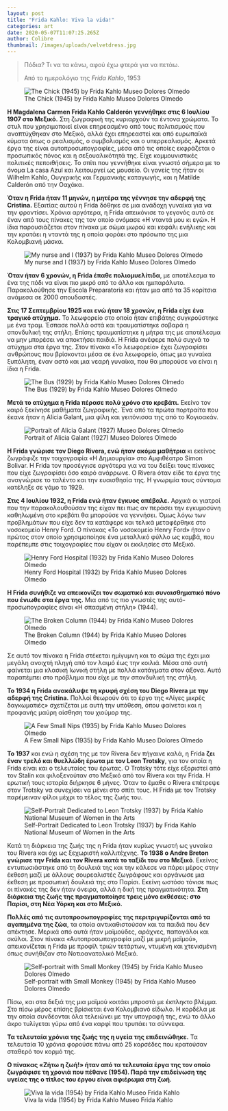 ```yaml
---
layout: post
title: "Frida Kahlo: Viva la vida!"
categories: art
date: 2020-05-07T11:07:25.265Z
author: Colibre
thumbnail: /images/uploads/velvetdress.jpg
---
```

<blockquote class="blockquote">
<p>Πόδια? Τι να τα κάνω, αφού έχω φτερά για να πετάω.</p>
<footer>Από το ημερολόγιο της <cite title="Frida Kahlo">Frida Kahlo</cite>, 1953</footer>
</blockquote>

<figure class="figure">
  <img src="/images/uploads/1the-chick-frida-kahlo.jpg" class="figure-img img-fluid rounded" alt="The Chick (1945) by Frida Kahlo Museo Dolores Olmedo">
  <figcaption class="figure-caption text-right">The Chick (1945) by Frida Kahlo Museo Dolores Olmedo</figcaption>
</figure>

**H Magdalena Carmen Frida Kahlo Calderón γεννήθηκε στις 6 Ιουλίου 1907 στο Μεξικό.** Στη ζωγραφική της κυριαρχούν τα έντονα χρώματα. Το στυλ που χρησιμοποιεί είναι επηρεασμένο από τους πολιτισμούς που αναπτύχθηκαν στο Μεξικό, αλλά έχει επηρεαστεί και από ευρωπαϊκά κύματα όπως ο ρεαλισμός, ο συμβολισμός και ο υπερρεαλισμός. Αρκετά έργα της είναι αυτοπροσωπογραφίες, μέσα από τις οποίες εκφράζεται ο προσωπικός πόνος και η σεξουαλικότητά της. Είχε κομμουνιστικές πολιτικές πεποιθήσεις.  Το σπίτι που γεννήθηκε είναι γνωστό σήμερα με το όνομα La casa Azul και λειτουργεί ως μουσείο. Οι γονείς της ήταν οι Wilhelm Kahlo, Ουγγρικής και Γερμανικής καταγωγής, και η Matilde Calderón από την Οαχάκα.

**Όταν η Frida ήταν 11 μηνών, η μητέρα της γέννησε την αδερφή της Cristina.** Εξαιτίας αυτού η Frida δόθηκε σε μια ανάδοχη γυναίκα για να την φροντίσει. Χρόνια αργότερα, η Frida απεικόνισε το γεγονός αυτό σε έναν από τους πίνακες της τον οποίο ονόμασε «Η νταντά μου κι εγώ». Η ίδια παρουσιάζεται στον πίνακα με σώμα μωρού και κεφάλι ενήλικης και την κρατάει η νταντά της η οποία φοράει στο πρόσωπο της μια Κολομβιανή μάσκα.

<figure class="figure">
  <img src="/images/uploads/mynurseandi.png" class="figure-img img-fluid rounded" alt="My nurse and I (1937) by Frida Kahlo Museo Dolores Olmedo">
  <figcaption class="figure-caption text-right">My nurse and I (1937) by Frida Kahlo Museo Dolores Olmedo</figcaption>
</figure>

**Όταν ήταν 6 χρονών, η Frida έπαθε πολιομυελίτιδα**, με αποτέλεσμα το ένα της πόδι να είναι πιο μικρό από το άλλο και ημιπαράλυτο. Παρακολούθησε την Escola Preparatoria και ήταν μια από τα 35 κορίτσια ανάμεσα σε 2000 σπουδαστές.

**Στις 17 Σεπτεμβρίου 1925 και ενώ ήταν 18 χρονών, η Frida είχε ένα τραγικό ατύχημα.** Το λεωφορείο στο οποίο ήταν επιβάτης συγκρούστηκε με ένα τραμ. Έσπασε πολλά οστά και τραυματίστηκε σοβαρά η σπονδυλική της στήλη. Επίσης τραυματίστηκε η μήτρα της με αποτέλεσμα να μην μπορέσει να αποκτήσει παιδιά. Η Frida ανέφερε πολύ συχνά το ατύχημα στα έργα της. Στον πίνακα «Το λεωφορείο» έχει ζωγραφίσει ανθρώπους που βρίσκονται μέσα σε ένα λεωφορείο, όπως μια γυναίκα ξυπόλητη, έναν αστό και μια νεαρή γυναίκα, που θα μπορούσε να είναι η ίδια η Frida.

<figure class="figure">
  <img src="/images/uploads/thebus.jpg" class="figure-img img-fluid rounded" alt="The Bus (1929) by Frida Kahlo Museo Dolores Olmedo">
  <figcaption class="figure-caption text-right">The Bus (1929) by Frida Kahlo Museo Dolores Olmedo</figcaption>
</figure>

**Μετά το ατύχημα η Frida πέρασε πολύ χρόνο στο κρεβάτι.** Εκείνο τον καιρό ξεκίνησε μαθήματα ζωγραφικής. Ένα από τα πρώτα πορτραίτα που έκανε ήταν η Alicia Galant, μια φίλη και γειτόνισσα της από το Κογιοακάν.

<figure class="figure">
  <img src="/images/uploads/aliciagalant.jpg" class="figure-img img-fluid rounded" alt="Portrait of Alicia Galant (1927) Museo Dolores Olmedo">
  <figcaption class="figure-caption text-right">Portrait of Alicia Galant (1927) Museo Dolores Olmedo</figcaption>
</figure>

**Η Frida γνώρισε τον Diego Rivera, ενώ ήταν ακόμα μαθήτρια** κι εκείνος ζωγράφιζε την τοιχογραφία «Η Δημιουργία» στο Αμφιθέατρο Simon Bolivar. H Frida τον προσέγγισε αργότερα για να του δείξει τους πίνακες που είχε ζωγραφίσει όσο καιρό ανάρρωνε. Ο Rivera όταν είδε τα έργα της αναγνώρισε το ταλέντο και την ευαισθησία της. Η γνωριμία τους σύντομα κατέληξε σε γάμο το 1929.

**Στις 4 Ιουλίου 1932, η Frida ενώ ήταν έγκυος απέβαλε.** Αρχικά οι γιατροί που την παρακολουθούσαν της είχαν πει πως αν περάσει την εγκυμοσύνη καθηλωμένη στο κρεβάτι θα μπορούσε να γεννήσει. Όμως λόγω των προβλημάτων που είχε δεν τα κατάφερε και τελικά μεταφέρθηκε στο νοσοκομείο Henry Ford. Ο πίνακας «Το νοσοκομείο Henry Ford» ήταν ο πρώτος στον οποίο χρησιμοποίησε ένα μεταλλικό φύλλο ως καμβά, που παρέπεμπε στις τοιχογραφίες που είχαν οι εκκλησίες στο Μεξικό.

<figure class="figure">
  <img src="/images/uploads/henryfordhospital.jpg" class="figure-img img-fluid rounded" alt="Henry Ford Hospital (1932) by Frida Kahlo Museo Dolores Olmedo">
  <figcaption class="figure-caption text-right">Henry Ford Hospital (1932) by Frida Kahlo Museo Dolores Olmedo</figcaption>
</figure>

**Η Frida συνήθιζε να απεικονίζει τον σωματικό και συναισθηματικό πόνο που ένιωθε στα έργα της.** Μια από τις πιο γνωστές της αυτό-προσωπογραφίες είναι «Η σπασμένη στήλη» (1944).

<figure class="figure">
  <img src="/images/uploads/brokencolumn.jpg" class="figure-img img-fluid rounded" alt="The Broken Column (1944) by Frida Kahlo Museo Dolores Olmedo">
  <figcaption class="figure-caption text-right">The Broken Column (1944) by Frida Kahlo Museo Dolores Olmedo</figcaption>
</figure>

Σε αυτό τον πίνακα η Frida στέκεται ημίγυμνη και το σώμα της έχει μια μεγάλη ανοιχτή πληγή από τον λαιμό έως την κοιλιά. Μέσα από αυτή φαίνεται μια κλασική Ιωνική στήλη με πολλά κατάγματα στον άξονα. Αυτό παραπέμπει στο πρόβλημα που είχε με την σπονδυλική  της στήλη.

**Το 1934 η Frida ανακάλυψε τη κρυφή σχέση του Diego Rivera με την αδερφή της Cristina.** Πολλοί θεωρούν ότι το έργο της «Λίγες μικρές δαγκωματιές» σχετίζεται με αυτή την υπόθεση, όπου φαίνεται και η προφανής μαύρη αίσθηση του χιούμορ της.

<figure class="figure">
  <img src="/images/uploads/a-few-small-nips.jpg" class="figure-img img-fluid rounded" alt="A Few Small Nips (1935) by Frida Kahlo Museo Dolores Olmedo">
  <figcaption class="figure-caption text-right">A Few Small Nips (1935) by Frida Kahlo Museo Dolores Olmedo</figcaption>
</figure>

**Το 1937** και ενώ η σχέση της με τον Rivera δεν πήγαινε καλά, η Frida **ζει έναν τρελό και θυελλώδη έρωτα με τον Leon Trotsky**, για τον οποία η Frida είναι και ο τελευταίος του έρωτας. Ο Trotsky τότε είχε εξοριστεί από τον Stalin και φιλοξενούταν στο Μεξικό από τον Rivera και την Frida. Η ερωτική τους ιστορία διήρκησε 6 μήνες. Όταν το έμαθε ο Rivera επέτρεψε στον Trotsky να συνεχίσει να μένει στο σπίτι τους. Η Frida με τον Trotsky παρέμειναν φίλοι μέχρι το τέλος της ζωής του.  

<figure class="figure">
  <img src="/images/uploads/dedicatedtotrotsky.jpg" class="figure-img img-fluid rounded" alt="Self-Portrait Dedicated to Leon Trotsky (1937) by Frida Kahlo National Museum of Women in the Arts">
  <figcaption class="figure-caption text-right">Self-Portrait Dedicated to Leon Trotsky (1937) by Frida Kahlo National Museum of Women in the Arts</figcaption>
</figure>

Κατά τη διάρκεια της ζωής της η Frida ήταν κυρίως γνωστή ως γυναίκα του Rivera και όχι ως ξεχωριστή καλλιτέχνης. **Το 1938 ο Andre Breton γνώρισε την Frida και τον Rivera κατά το ταξίδι του στο Μεξικό**. Εκείνος εντυπωσιάστηκε από τη δουλειά της και την κάλεσε να πάρει μέρος στην έκθεση μαζί με άλλους σουρεαλιστές ζωγράφους και οργάνωσε μια έκθεση με προσωπική δουλειά της στο Παρίσι. Εκείνη ωστόσο τόνισε πως οι πίνακές της δεν ήταν όνειρα, αλλά η δική της πραγματικότητα. **Στη διάρκεια της ζωής της πραγματοποίησε τρεις μόνο εκθέσεις: στο Παρίσι, στη Νέα Υόρκη και στο Μεξικό.**

**Πολλές από τις αυτοπροσωπογραφίες της περιτριγυρίζονται από τα αγαπημένα της ζώα**, τα οποία αντικαθιστούσαν και τα παιδιά που δεν απέκτησε. Μερικά από αυτά ήταν μαϊμούδες, αράχνες, παπαγάλοι και σκύλοι. Στον πίνακα «Αυτοπροσωπογραφία μαζί με μικρή μαϊμού», απεικονίζεται η Frida με προφίλ τριών τετάρτων, ντυμένη και χτενισμένη όπως συνήθιζαν στο Νοτιοανατολικό Μεξικό.

<figure class="figure">
  <img src="/images/uploads/self-portrait-with-small-monkey.jpg" class="figure-img img-fluid rounded" alt="Self-portrait with Small Monkey (1945) by Frida Kahlo Museo Dolores Olmedo">
  <figcaption class="figure-caption text-right">Self-portrait with Small Monkey (1945) by Frida Kahlo Museo Dolores Olmedo</figcaption>
</figure>

Πίσω, και στα δεξιά της μια μαϊμού κοιτάει μπροστά με έκπληκτο βλέμμα. Στο πίσω μέρος επίσης βρίσκεται ένα Κολομβιανό είδωλο. Η κορδέλα με την οποία συνδέονται όλα τελειώνει με την υπογραφή της, ενώ το άλλο άκρο τυλίγεται γύρω από ένα καρφί που τρυπάει τα σύννεφα.

**Τα τελευταία χρόνια της ζωής της η υγεία της επιδεινώθηκε.** Τα τελευταία 10 χρόνια φορούσε πάνω από 25 κορσέδες που κρατούσαν σταθερό τον κορμό της. 

**Ο πίνακας «Ζήτω η ζωή!» ήταν από τα τελευταία έργα της τον οποίο ζωγράφισε τη χρονιά που πέθανε (1954). Παρά την επιδείνωση της υγείας της ο τίτλος του έργου είναι αφιέρωμα στη ζωή.**

<figure class="figure">
  <img src="/images/uploads/vivalavida.jpg" class="figure-img img-fluid rounded" alt="Viva la vida (1954) by Frida Kahlo Museo Frida Kahlo">
  <figcaption class="figure-caption text-right">Viva la vida (1954) by Frida Kahlo Museo Frida Kahlo</figcaption>
</figure>